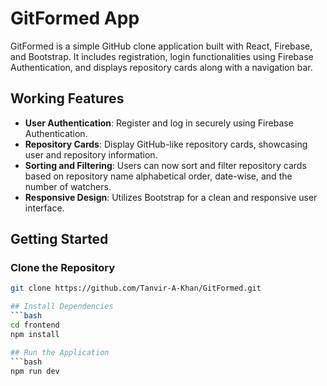 # GitFormed App

GitFormed is a simple GitHub clone application built with React, Firebase, and Bootstrap. It includes registration, login functionalities using Firebase Authentication, and displays repository cards along with a navigation bar.

## Working Features

- **User Authentication**: Register and log in securely using Firebase Authentication.
- **Repository Cards**: Display GitHub-like repository cards, showcasing user and repository information.
- **Sorting and Filtering**: Users can now sort and filter repository cards based on repository name alphabetical order, date-wise, and the number of watchers.
- **Responsive Design**: Utilizes Bootstrap for a clean and responsive user interface.

## Getting Started

### Clone the Repository

```bash
git clone https://github.com/Tanvir-A-Khan/GitFormed.git

## Install Dependencies
```bash
cd frontend
npm install

## Run the Application
```bash
npm run dev

